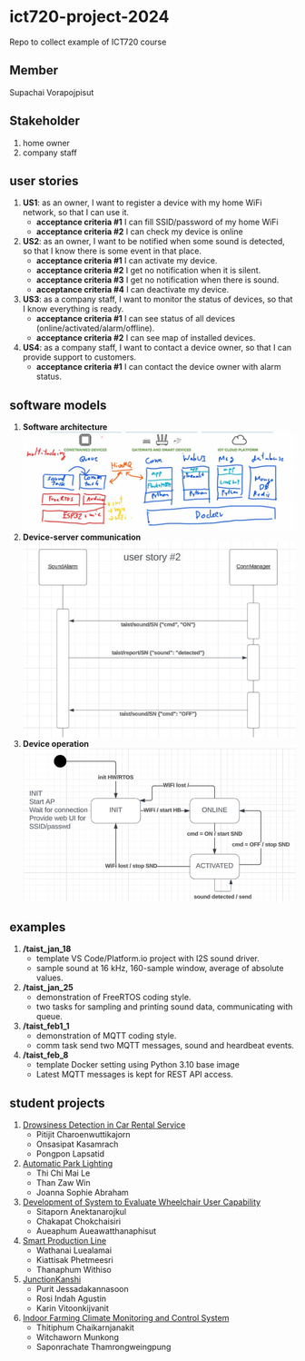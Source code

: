 # ict720-project-2024
Repo to collect example of ICT720 course

## Member
Supachai Vorapojpisut

## Stakeholder
1.  home owner
2.  company staff

## user stories
1.  **US1**: as an owner, I want to register a device with my home WiFi network, so that I can use it.
    *   **acceptance criteria #1** I can fill SSID/password of my home WiFi
    *   **acceptance criteria #2** I can check my device is online
2.  **US2**: as an owner, I want to be notified when some sound is detected, so that I know there is some event in that place.
    *   **acceptance criteria #1** I can activate my device.
    *   **acceptance criteria #2** I get no notification when it is silent.
    *   **acceptance criteria #3** I get no notification when there is sound.
    *   **acceptance criteria #4** I can deactivate my device.
3.  **US3**: as a company staff, I want to monitor the status of devices, so that I know everything is ready.
    *   **acceptance criteria #1** I can see status of all devices (online/activated/alarm/offline).
    *   **acceptance criteria #2** I can see map of installed devices.
4.  **US4**: as a company staff, I want to contact a device owner, so that I can provide support to customers.
    *   **acceptance criteria #1** I can contact the device owner with alarm status.

## software models
1.  **Software architecture**
    ![Device and server layers](./images/software_arch.jpg)
2.  **Device-server communication**
    ![Sequence diagram](./images/sequence_diagram_user_story_2.jpg)
3.  **Device operation**
    ![State machine diagram](./images/state_diagram_device.jpg)

## examples
1.  **/taist_jan_18**
    *   template VS Code/Platform.io project with I2S sound driver.
    *   sample sound at 16 kHz, 160-sample window, average of absolute values. 
2.  **/taist_jan_25**
    *   demonstration of FreeRTOS coding style.
    *   two tasks for sampling and printing sound data, communicating with queue.
3.  **/taist_feb1_1**
    *   demonstration of MQTT coding style.
    *   comm task send two MQTT messages, sound and heardbeat events.
4.  **/taist_feb_8**
    *   template Docker setting using Python 3.10 base image
    *   Latest MQTT messages is kept for REST API access.

## student projects
1.  [Drowsiness Detection in Car Rental Service](https://github.com/pitijit/Ict720-software-2024)
    *   Pitijit Charoenwuttikajorn
    *   Onsasipat Kasamrach
    *   Pongpon Lapsatid
2.  [Automatic Park Lighting](https://github.com/CHIMAI-A/MTJ)
    *   Thi Chi Mai Le
    *   Than Zaw Win
    *   Joanna Sophie Abraham
3.  [Development of System to Evaluate Wheelchair User Capability](https://github.com/Aueaphum2541/Ray-Folk-Pun-Project2024/)
    *   Sitaporn Anektanarojkul
    *   Chakapat Chokchaisiri
    *   Aueaphum Aueawatthanaphisut
4.  [Smart Production Line](https://github.com/Watthanail/ICT720_Project_AIOT4)
    *   Wathanai Luealamai
    *   Kiattisak Phetmeesri
    *   Thanaphum Withiso
5.  [JunctionKanshi](https://github.com/karinzaa/JunctionKanshi)
    *   Purit Jessadakannasoon
    *   Rosi Indah Agustin
    *   Karin Vitoonkijvanit
6.  [Indoor Farming Climate Monitoring and Control System](https://github.com/thitiphum-bluesage/ICT720work)
    *   Thitiphum Chaikarnjanakit
    *   Witchaworn Munkong
    *   Saponrachate​ Thamrongweingpung​